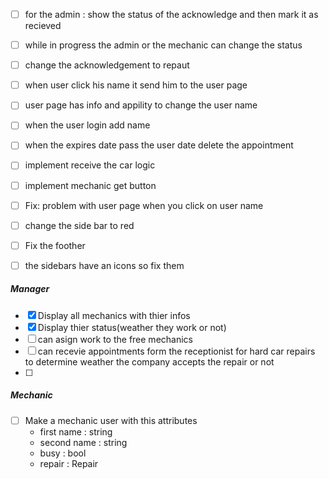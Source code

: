 - [ ] for the admin : show the status of the acknowledge and then mark it as recieved
- [ ] while in progress the admin or the mechanic can change the status 
- [ ] change the acknowledgement to repaut
- [ ] when user click his name it send him to the user page
- [ ] user page has info and appility to change the user name
- [ ] when the user login add name
- [ ] when the expires date pass the user date delete the appointment
- [ ] implement receive the car logic
- [ ] implement mechanic get button
- [ ] Fix: problem with user page when you click on user name
- [ ] change the side bar to red
- [ ] Fix the foother
- [ ] the sidebars have an icons so fix them


##### Manager
- [X]  Display all mechanics with thier infos
- [X]  Display thier status(weather they work or not)
- [ ]  can asign work to the free mechanics
- [ ]  can recevie appointments form the receptionist for hard car repairs to determine weather the company accepts the repair or not
- [ ]  

##### Mechanic 
- [ ] Make a mechanic user with this attributes
    - first name : string
    - second name : string
    - busy : bool
    - repair : Repair

